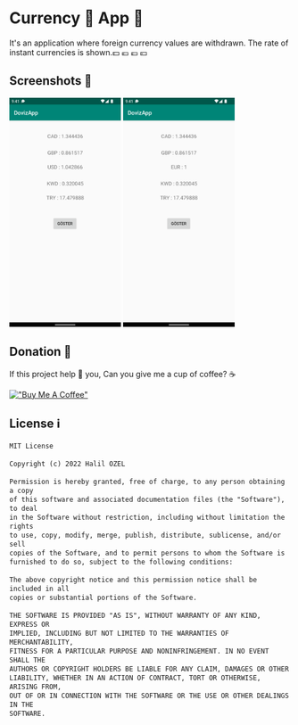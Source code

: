 # Currency 💸 App 📱

It's an application where foreign currency values are withdrawn. The rate of instant currencies is shown.💵 💶 💷 💴

## Screenshots 📸

<img src="https://github.com/halilozel1903/DovizApp/blob/master/app/src/main/res/drawable/screen_1.png" width="200"/>  <img src="https://github.com/halilozel1903/DovizApp/blob/master/app/src/main/res/drawable/screen_2.png" width="200"/> 

## Donation 💸

If this project help 💁 you, Can you give me a cup of coffee? ☕

[!["Buy Me A Coffee"](https://www.buymeacoffee.com/assets/img/custom_images/orange_img.png)](https://www.buymeacoffee.com/halilozel1903)


## License ℹ️
```
MIT License

Copyright (c) 2022 Halil OZEL

Permission is hereby granted, free of charge, to any person obtaining a copy
of this software and associated documentation files (the "Software"), to deal
in the Software without restriction, including without limitation the rights
to use, copy, modify, merge, publish, distribute, sublicense, and/or sell
copies of the Software, and to permit persons to whom the Software is
furnished to do so, subject to the following conditions:

The above copyright notice and this permission notice shall be included in all
copies or substantial portions of the Software.

THE SOFTWARE IS PROVIDED "AS IS", WITHOUT WARRANTY OF ANY KIND, EXPRESS OR
IMPLIED, INCLUDING BUT NOT LIMITED TO THE WARRANTIES OF MERCHANTABILITY,
FITNESS FOR A PARTICULAR PURPOSE AND NONINFRINGEMENT. IN NO EVENT SHALL THE
AUTHORS OR COPYRIGHT HOLDERS BE LIABLE FOR ANY CLAIM, DAMAGES OR OTHER
LIABILITY, WHETHER IN AN ACTION OF CONTRACT, TORT OR OTHERWISE, ARISING FROM,
OUT OF OR IN CONNECTION WITH THE SOFTWARE OR THE USE OR OTHER DEALINGS IN THE
SOFTWARE.
```
